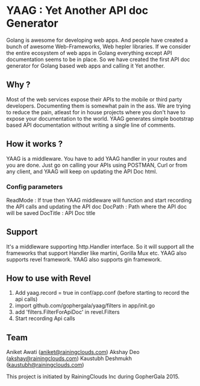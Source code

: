 # YAAG : Yet Another API doc Generator

Golang is awesome for developing web apps. And people have created a bunch of awesome Web-Frameworks, Web hepler libraries. If we consider the entire ecosystem of web apps in Golang everything except API documentation seems to be in place. So we have created the first API doc generator for Golang based web apps and calling it Yet another.

## Why ?

Most of the web services expose their APIs to the mobile or third party developers. Documenting them is somewhat pain in the ass. We are trying to reduce the pain, atleast for in house projects where you don't have to expose your documentation to the world. YAAG generates simple bootstrap based API documentation without writing a single line of comments.

## How it works ?

YAAG is a middleware. You have to add YAAG handler in your routes and you are done. Just go on calling your APIs using POSTMAN, Curl or from any client, and YAAG will keep on updating the API Doc html. 


### Config parameters 

ReadMode :  If true then YAAG middleware will function and start recording the API calls and updating the API doc
DocPath  :  Path where the API doc will be saved
DocTitle :  API Doc title

## Support

It's a middleware supporting http.Handler interface. So it will support all the frameworks that support Handler like martini, Gorilla Mux etc. 
YAAG also supports revel framework.
YAAG also supports gin framework.

## How to use with Revel

1. Add yaag.record = true in conf/app.conf (before starting to record the api calls)
2. import github.com/gophergala/yaag/filters in app/init.go
3. add 'filters.FilterForApiDoc' in revel.Filters
4. Start recording Api calls


## Team

Aniket Awati (aniket@rainingclouds.com)
Akshay Deo (akshay@rainingclouds.com)
Kaustubh Deshmukh (kaustubh@rainingclouds.com)

This project is initiated by RainingClouds Inc during GopherGala 2015.
